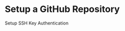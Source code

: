 # Setup a GitHub Repository

Setup SSH Key Authentication







[Create a New Branch in your GitHub Repository]: section_4.md	"Create a New Branch in your GitHub Repository"

